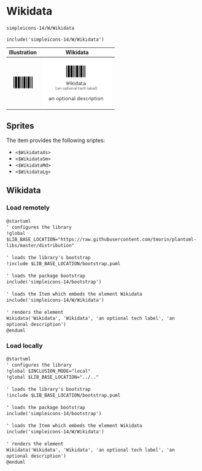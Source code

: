 # Wikidata


```text
simpleicons-14/W/Wikidata
```

```text
include('simpleicons-14/W/Wikidata')
```



| Illustration | Wikidata |
| :---: | :---: |
| ![illustration for Illustration](../../simpleicons-14/W/Wikidata.png) | ![illustration for Wikidata](../../simpleicons-14/W/Wikidata.Local.png) |



## Sprites
The item provides the following sriptes:

- `<$WikidataXs>`
- `<$WikidataSm>`
- `<$WikidataMd>`
- `<$WikidataLg>`





## Wikidata

### Load remotely
```plantuml
@startuml
' configures the library
!global $LIB_BASE_LOCATION="https://raw.githubusercontent.com/tmorin/plantuml-libs/master/distribution"

' loads the library's bootstrap
!include $LIB_BASE_LOCATION/bootstrap.puml

' loads the package bootstrap
include('simpleicons-14/bootstrap')

' loads the Item which embeds the element Wikidata
include('simpleicons-14/W/Wikidata')

' renders the element
Wikidata('Wikidata', 'Wikidata', 'an optional tech label', 'an optional description')
@enduml
```

### Load locally
```plantuml
@startuml
' configures the library
!global $INCLUSION_MODE="local"
!global $LIB_BASE_LOCATION="../.."

' loads the library's bootstrap
!include $LIB_BASE_LOCATION/bootstrap.puml

' loads the package bootstrap
include('simpleicons-14/bootstrap')

' loads the Item which embeds the element Wikidata
include('simpleicons-14/W/Wikidata')

' renders the element
Wikidata('Wikidata', 'Wikidata', 'an optional tech label', 'an optional description')
@enduml
```

